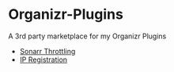 # Organizr-Plugins
A 3rd party marketplace for my Organizr Plugins

- [Sonarr Throttling](https://github.com/TehMuffinMoo/SonarrThrottling)
- [IP Registration](https://github.com/TehMuffinMoo/RegisterIP)
